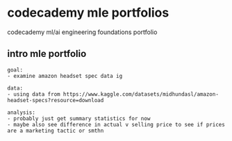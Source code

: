 # codecademy mle portfolios
codecademy ml/ai engineering foundations portfolio


## intro mle portfolio
```
goal:
- examine amazon headset spec data ig

data:
- using data from https://www.kaggle.com/datasets/midhundasl/amazon-headset-specs?resource=download

analysis:
- probably just get summary statistics for now
- maybe also see difference in actual v selling price to see if prices are a marketing tactic or smthn
```